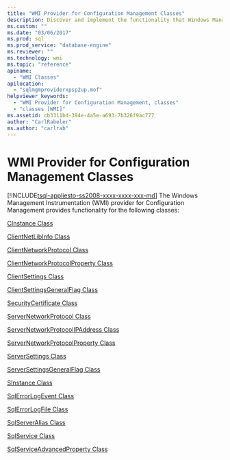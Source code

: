 ```yaml
---
title: "WMI Provider for Configuration Management Classes"
description: Discover and implement the functionality that Windows Management Instrumentation provides. Choose from these classes for Configuration Manager.  
ms.custom: ""
ms.date: "03/06/2017"
ms.prod: sql
ms.prod_service: "database-engine"
ms.reviewer: ""
ms.technology: wmi
ms.topic: "reference"
apiname: 
  - "WMI Classes"
apilocation: 
  - "sqlmgmproviderxpsp2up.mof"
helpviewer_keywords: 
  - "WMI Provider for Configuration Management, classes"
  - "classes [WMI]"
ms.assetid: cb3311bd-394e-4a5e-a693-7b326f9ac777
author: "CarlRabeler"
ms.author: "carlrab"
---
```

# WMI Provider for Configuration Management Classes
[!INCLUDE[tsql-appliesto-ss2008-xxxx-xxxx-xxx-md](../../includes/tsql-appliesto-ss2008-xxxx-xxxx-xxx-md.md)]
  The Windows Management Instrumentation (WMI) provider for Configuration Management provides functionality for the following classes:  
  
 [CInstance Class](../../relational-databases/wmi-provider-configuration-classes/cinstance-class.md)  
  
 [ClientNetLibInfo Class](../../relational-databases/wmi-provider-configuration-classes/clientnetlibinfo-class/clientnetlibinfo-class.md)  
  
 [ClientNetworkProtocol Class](../../relational-databases/wmi-provider-configuration-classes/clientnetworkprotocol-class/clientnetworkprotocol-class.md)  
  
 [ClientNetworkProtocolProperty Class](../../relational-databases/wmi-provider-configuration-classes/clientnetworkprotocolproperty-class/clientnetworkprotocolproperty-class.md)  
  
 [ClientSettings Class](../../relational-databases/wmi-provider-configuration-classes/clientsettings-class.md)  
  
 [ClientSettingsGeneralFlag Class](../../relational-databases/wmi-provider-configuration-classes/clientsettingsgeneralflag-class/clientsettingsgeneralflag-class.md)  
  
 [SecurityCertificate Class](../../relational-databases/wmi-provider-configuration-classes/securitycertificate-class/securitycertificate-class.md)  
  
 [ServerNetworkProtocol Class](../../relational-databases/wmi-provider-configuration-classes/servernetworkprotocol-class/servernetworkprotocol-class.md)  
  
 [ServerNetworkProtocolIPAddress Class](../../relational-databases/wmi-provider-configuration-classes/servernetworkprotocolipaddress-class/servernetworkprotocolipaddress-class.md)  
  
 [ServerNetworkProtocolProperty Class](../../relational-databases/wmi-provider-configuration-classes/servernetworkprotocolproperty-class/servernetworkprotocolproperty-class.md)  
  
 [ServerSettings Class](../../relational-databases/wmi-provider-configuration-classes/serversettings-class/serversettings-class.md)  
  
 [ServerSettingsGeneralFlag Class](../../relational-databases/wmi-provider-configuration-classes/serversettingsgeneralflag-class/serversettingsgeneralflag-class.md)  
  
 [SInstance Class](../../relational-databases/wmi-provider-configuration-classes/sinstance-class/sinstance-class.md)  
  
 [SqlErrorLogEvent Class](../../relational-databases/wmi-provider-configuration-classes/sqlerrorlogevent-class.md)  
  
 [SqlErrorLogFile Class](../../relational-databases/wmi-provider-configuration-classes/sqlerrorlogfile-class.md)  
  
 [SqlServerAlias Class](../../relational-databases/wmi-provider-configuration-classes/sqlserveralias-class/sqlserveralias-class.md)  
  
 [SqlService Class](../../relational-databases/wmi-provider-configuration-classes/sqlservice-class/sqlservice-class.md)  
  
 [SqlServiceAdvancedProperty Class](../../relational-databases/wmi-provider-configuration-classes/sqlserviceadvancedproperty-class/sqlserviceadvancedproperty-class.md)  
  
  
